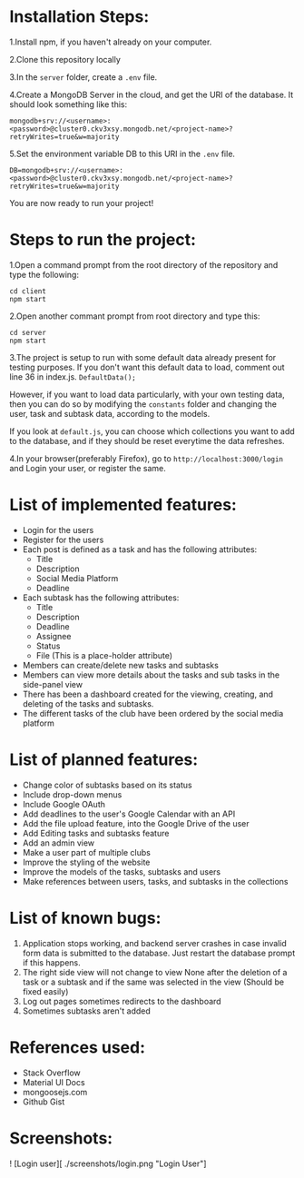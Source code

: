 # Installation Steps:
1.Install npm, if you haven't already on your computer.

2.Clone this repository locally

3.In the `server` folder, create a `.env` file.

4.Create a MongoDB Server in the cloud, and get the URI of the database.
It should look something like this:

`mongodb+srv://<username>:<password>@cluster0.ckv3xsy.mongodb.net/<project-name>?retryWrites=true&w=majority`

5.Set the environment variable DB to this URI in the `.env` file.

`DB=mongodb+srv://<username>:<password>@cluster0.ckv3xsy.mongodb.net/<project-name>?retryWrites=true&w=majority`

You are now ready to run your project!

# Steps to run the project:
1.Open a command prompt from the root directory of the repository and type the following:
```
cd client
npm start
```

2.Open another commant prompt from root directory and type this:
```
cd server
npm start
```

3.The project is setup to run with some default data already present for testing purposes. If you don't want this default data to load, comment out line 36 in index.js.
`DefaultData();`

However, if you want to load data particularly, with your own testing data, then you can do so by modifying the `constants` folder and changing the user, task and subtask data, according to the models.

If you look at `default.js`, you can choose which collections you want to add to the database, and if they should be reset everytime the data refreshes.

4.In your browser(preferably Firefox), go to `http://localhost:3000/login` and Login your user, or register the same.

# List of implemented features:

* Login for the users
* Register for the users
* Each post is defined as a task and has the following attributes:
    * Title
    * Description
    * Social Media Platform
    * Deadline
* Each subtask has the following attributes:
    * Title
    * Description
    * Deadline
    * Assignee
    * Status
    * File (This is a place-holder attribute)
* Members can create/delete new tasks and subtasks
* Members can view more details about the tasks and sub tasks in the side-panel view
* There has been a dashboard created for the viewing, creating, and deleting of the tasks and subtasks.
* The different tasks of the club have been ordered by the social media platform

# List of planned features:

* Change color of subtasks based on its status
* Include drop-down menus
* Include Google OAuth
* Add deadlines to the user's Google Calendar with an API
* Add the file upload feature, into the Google Drive of the user
* Add Editing tasks and subtasks feature
* Add an admin view
* Make a user part of multiple clubs
* Improve the styling of the website
* Improve the models of the tasks, subtasks and users
* Make references between users, tasks, and subtasks in the collections

# List of known bugs:

1. Application stops working, and backend server crashes in case invalid form data is submitted to the database. Just restart the database prompt if this happens.
2. The right side view will not change to view None after the deletion of a task or a subtask and if the same was selected in the view (Should be fixed easily)
3. Log out pages sometimes redirects to the dashboard
4. Sometimes subtasks aren't added

# References used:

* Stack Overflow
* Material UI Docs
* mongoosejs.com
* Github Gist

# Screenshots:

! [Login user][ ./screenshots/login.png "Login User"]